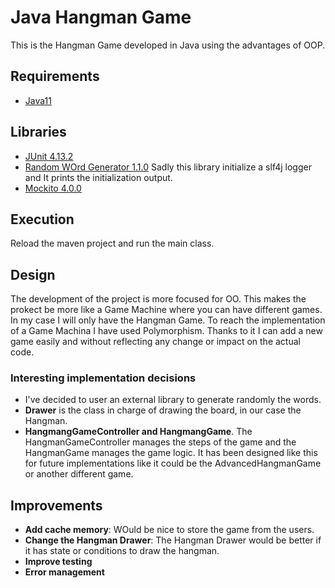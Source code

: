 # Java Hangman Game

This is the Hangman Game developed in Java using the advantages of OOP.

## Requirements

- [Java11](https://www.oracle.com/es/java/technologies/javase/jdk11-archive-downloads.html)

## Libraries

- [JUnit 4.13.2](https://mvnrepository.com/artifact/junit/junit/4.13.2)
- [Random WOrd Generator 1.1.0](https://github.com/Dhiraj072/random-word-generator) Sadly this library initialize a slf4j logger and It prints the initialization output.
- [Mockito 4.0.0](https://mvnrepository.com/artifact/org.mockito/mockito-inline/4.0.0)

## Execution

Reload the maven project and run the main class.

## Design

The development of the project is more focused for OO. This makes the prokect be more like a Game Machine where you can have different games. In my case I will only have the Hangman Game. To reach the implementation of a Game Machina I have used Polymorphism. Thanks to it I can add a new game easily and without reflecting any change or impact on the actual code.

### Interesting implementation decisions

- I've decided to user an external library to generate randomly the words.
- **Drawer** is the class in charge of drawing the board, in our case the Hangman.
- **HangmangGameController and HangmangGame**. The HangmanGameController manages the steps of the game and the HangmanGame manages the game logic. It has been designed like this for future implementations like it could be the AdvancedHangmanGame or another different game.

## Improvements

- **Add cache memory**: WOuld be nice to store the game from the users.
- **Change the Hangman Drawer**: The Hangman Drawer would be better if it has state or conditions to draw the hangman.
- **Improve testing**
- **Error management**

